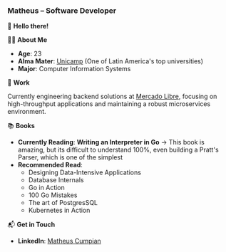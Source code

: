 ### **Matheus – Software Developer**

👋 **Hello there!**

👨‍💻 **About Me**

- **Age**: 23
- **Alma Mater**: [Unicamp](http://www.internationaloffice.unicamp.br/about-unicamp/) (One of Latin America's top universities)
- **Major**: Computer Information Systems

🏢 **Work**

Currently engineering backend solutions at [Mercado Libre](https://www.mercadolibre.com/), focusing on high-throughput applications and maintaining a robust microservices environment.

📚 **Books**

* **Currently Reading**: **Writing an Interpreter in Go** -> This book is amazing, but its difficult to understand 100%, even building a Pratt's Parser, which is one of the simplest
* **Recommended Read**:
  - Designing Data-Intensive Applications
  - Database Internals
  - Go in Action
  - 100 Go Mistakes
  - The art of PostgresSQL
  - Kubernetes in Action


📬 **Get in Touch**

- **LinkedIn**: [Matheus Cumpian](https://linkedin.com/in/matheuscumpian)
